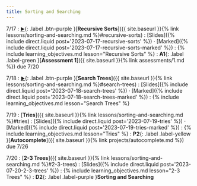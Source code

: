```yaml
---
title: Sorting and Searching
---
```


7/17
: [**<small>▶</small>**](https://podcast.ucsd.edu/watch/s123/dsc30_a00/5){: .label .btn-purple }[**Recursive Sorts**]({{ site.baseurl }}{% link lessons/sorting-and-searching.md %}#recursive-sorts)
  : [Slides]({% include direct.liquid post='2023-07-17-recursive-sorts' %}) &middot;
    [Marked]({% include direct.liquid post='2023-07-17-recursive-sorts-marked' %})
: {% include learning_objectives.md lesson="Recursive Sorts" %}
: **A1**{: .label .label-green }[**Assessment 1**]({{ site.baseurl }}{% link assessments/1.md %}) due 7/20

7/18
: [**<small>▶</small>**](https://podcast.ucsd.edu/watch/s123/dsc30_a00/6){: .label .btn-purple }[**Search Trees**]({{ site.baseurl }}{% link lessons/sorting-and-searching.md %}#search-trees)
  : [Slides]({% include direct.liquid post='2023-07-18-search-trees' %}) &middot;
    [Marked]({% include direct.liquid post='2023-07-18-search-trees-marked' %})
: {% include learning_objectives.md lesson="Search Trees" %}

7/19
: [**Tries**]({{ site.baseurl }}{% link lessons/sorting-and-searching.md %}#tries)
  : [Slides]({% include direct.liquid post='2023-07-19-tries' %}) &middot;
    [Marked]({% include direct.liquid post='2023-07-19-tries-marked' %})
: {% include learning_objectives.md lesson="Tries" %}
: **P2**{: .label .label-yellow }[**Autocomplete**]({{ site.baseurl }}{% link projects/autocomplete.md %}) due 7/26

7/20
: [**2-3 Trees**]({{ site.baseurl }}{% link lessons/sorting-and-searching.md %}#2-3-trees)
  : [Slides]({% include direct.liquid post='2023-07-20-2-3-trees' %})
: {% include learning_objectives.md lesson="2-3 Trees" %}
: **D2**{: .label .label-purple }**Sorting and Searching**
